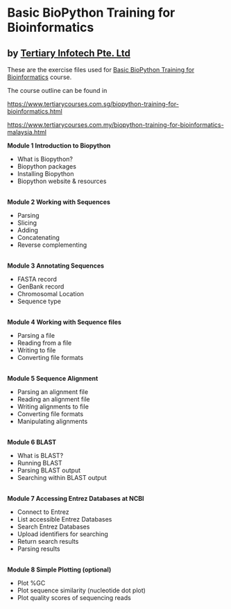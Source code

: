 # Basic BioPython Training for Bioinformatics
## by [Tertiary Infotech Pte. Ltd](https://www.tertiarycourses.com.sg/)

These are the exercise files used for [Basic BioPython Training for Bioinformatics](https://www.tertiarycourses.com.sg/biopython-training-for-bioinformatics.html) course. 

The course outline can be found in 

https://www.tertiarycourses.com.sg/biopython-training-for-bioinformatics.html

https://www.tertiarycourses.com.my/biopython-training-for-bioinformatics-malaysia.html

<p><strong>Module 1 Introduction to Biopython</strong></p>
<ul>
<li>What is Biopython?</li>
<li>Biopython packages</li>
<li>Installing Biopython</li>
<li>Biopython website &amp; resources</li>
</ul>
<p><br /><strong>Module 2 Working with Sequences</strong></p>
<ul>
<li>Parsing</li>
<li>Slicing</li>
<li>Adding</li>
<li>Concatenating</li>
<li>Reverse complementing</li>
</ul>
<p><br /><strong>Module 3 Annotating Sequences</strong></p>
<ul>
<li>FASTA record</li>
<li>GenBank record</li>
<li>Chromosomal Location</li>
<li>Sequence type</li>
</ul>
<p><br /><strong>Module 4 Working with Sequence files</strong></p>
<ul>
<li>Parsing a file</li>
<li>Reading from a file</li>
<li>Writing to file</li>
<li>Converting file formats</li>
</ul>
<p><br /><strong>Module 5 Sequence Alignment</strong></p>
<ul>
<li>Parsing an alignment file</li>
<li>Reading an alignment file</li>
<li>Writing alignments to file</li>
<li>Converting file formats</li>
<li>Manipulating alignments</li>
</ul>
<p><br /><strong>Module 6 BLAST</strong></p>
<ul>
<li>What is BLAST?</li>
<li>Running BLAST</li>
<li>Parsing BLAST output</li>
<li>Searching within BLAST output</li>
</ul>
<p><br /><strong>Module 7 Accessing Entrez Databases at NCBI</strong></p>
<ul>
<li>Connect to Entrez</li>
<li>List accessible Entrez Databases</li>
<li>Search Entrez Databases</li>
<li>Upload identifiers for searching</li>
<li>Return search results</li>
<li>Parsing results</li>
</ul>
<p><br /><strong>Module 8 Simple Plotting (optional)</strong></p>
<ul>
<li>Plot %GC&nbsp;</li>
<li>Plot sequence similarity (nucleotide dot plot)</li>
<li>Plot quality scores of sequencing reads</li>
</ul>

